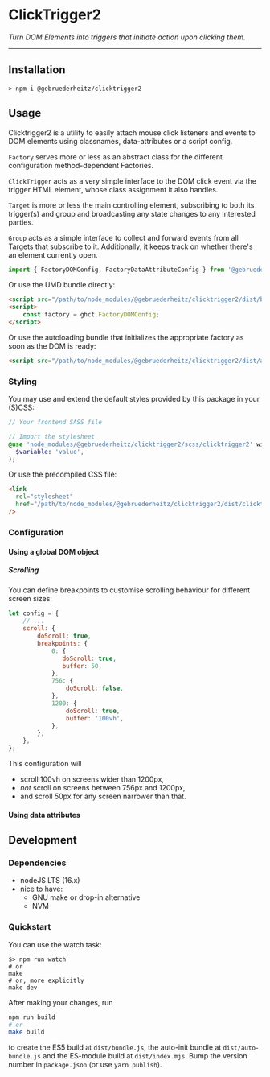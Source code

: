 # ClickTrigger2

_Turn DOM Elements into triggers that initiate action upon clicking them._

---

## Installation

```shell
> npm i @gebruederheitz/clicktrigger2
```

## Usage

Clicktrigger2 is a  utility to easily attach mouse click listeners and events 
to DOM elements using classnames, data-attributes or a script config.

`Factory` serves more or less as an abstract class for the different
configuration method-dependent Factories.

`ClickTrigger` acts as a very simple interface to the DOM click event via the
trigger HTML element, whose class assignment it also handles.

`Target` is more or less the main controlling element, subscribing to both
its trigger(s) and group and broadcasting any state changes to any
interested parties.

`Group` acts as a simple interface to collect and forward events from all
Targets that subscribe to it. Additionally, it keeps track on whether there's
an element currently open.

```js
import { FactoryDOMConfig, FactoryDataAttributeConfig } from '@gebruederheitz/clicktrigger2';
```

Or use the UMD bundle directly:
```html
<script src="/path/to/node_modules/@gebruederheitz/clicktrigger2/dist/bundle.js"></script>
<script>
    const factory = ghct.FactoryDOMConfig;
</script>
```

Or use the autoloading bundle that initializes the appropriate factory as soon
as the DOM is ready:
```html
<script src="/path/to/node_modules/@gebruederheitz/clicktrigger2/dist/auto-bundle.js"></script>
```

### Styling

You may use and extend the default styles provided by this package in your 
(S)CSS:
```sass
// Your frontend SASS file

// Import the stylesheet
@use 'node_modules/@gebruederheitz/clicktrigger2/scss/clicktrigger2' with (
  $variable: 'value',
);
```


Or use the precompiled CSS file:
```html
<link 
  rel="stylesheet"
  href="/path/to/node_modules/@gebruederheitz/clicktrigger2/dist/clicktrigger2.css"
/>
```


### Configuration

#### Using a global DOM object

##### Scrolling

You can define breakpoints to customise scrolling behaviour for different screen
sizes:

```js
let config = {
    // ...
    scroll: {
        doScroll: true,
        breakpoints: {
            0: {
               doScroll: true,
               buffer: 50,
            },
            756: {
                doScroll: false,
            },
            1200: {
                doScroll: true,
                buffer: '100vh',
            },
        },
    },
};
```

This configuration will
 - scroll 100vh on screens wider than 1200px,
 - _not_ scroll on screens between 756px and 1200px, 
 - and scroll 50px for any screen narrower than that.


#### Using data attributes


## Development

### Dependencies

 - nodeJS LTS (16.x)
 - nice to have:
   - GNU make or drop-in alternative
   - NVM

### Quickstart

You can use the watch task:
```shell
$> npm run watch
# or
make
# or, more explicitly
make dev
```

After making your changes, run
```bash
npm run build
# or
make build
```
to create the ES5 build at `dist/bundle.js`, the auto-init bundle at 
`dist/auto-bundle.js` and the ES-module build at `dist/index.mjs`.
Bump the version number in `package.json` (or use `yarn publish`).
